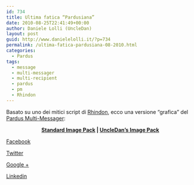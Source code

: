 ```yaml
---
id: 734
title: Ultima fatica “Pardusiana”
date: 2010-08-25T22:41:49+00:00
author: Daniele Lolli (UncleDan)
layout: post
guid: http://www.danielelolli.it/?p=734
permalink: /ultima-fatica-pardusiana-08-2010.html
categories:
  - Pardus
tags:
  - message
  - multi-messager
  - multi-recipient
  - pardus
  - pm
  - Rhindon
---
```

Basato su uno dei mitici script di <a title="Rhindon's Pardus Webpage" href="http://pardus.tylerinternet.com/" target="_blank">Rhindon</a>, ecco una versione &#8220;grafica&#8221; del <a title="Rhindon's original Pardus Multi-Messager" href="http://pardus.tylerinternet.com/pardusMessages.html" target="_blank">Pardus Multi-Messager</a>:

<p style="text-align: center;">
  <strong><a title="Pardus Multi-Messager (Standard Image Pack)" href="http://www.danielelolli.it/files/archive/Web/Pardus/PardusMultiMessager.php" target="_blank">Standard Image Pack</a> | <a title="Pardus Multi-Messager (UncleDan's Image Pack)" href="http://www.danielelolli.it/files/archive/Web/Pardus/PardusMultiMessagerUncledanIP.php" target="_blank">UncleDan&#8217;s Image Pack</a></strong>
</p>

<div class="container_share">
  <a href="http://www.facebook.com/sharer.php?u=http://www.danielelolli.it/ultima-fatica-pardusiana-08-2010.html&t=Ultima fatica “Pardusiana”" target="_blank" class="button_purab_share facebook"><span><i class="icon-facebook"></i></span>
  
  <p>
    Facebook
  </p></a> 
  
  <a href="http://twitter.com/share?url=http://www.danielelolli.it/ultima-fatica-pardusiana-08-2010.html&text=Ultima fatica “Pardusiana”" target="_blank" class="button_purab_share twitter"><span><i class="icon-twitter"></i></span>
  
  <p>
    Twitter
  </p></a> 
  
  <a href="https://plus.google.com/share?url=http://www.danielelolli.it/ultima-fatica-pardusiana-08-2010.html" target="_blank" class="button_purab_share google-plus"><span><i class="icon-google-plus"></i></span>
  
  <p>
    Google +
  </p></a> 
  
  <a href="http://www.linkedin.com/shareArticle?mini=true&url=http://www.danielelolli.it/ultima-fatica-pardusiana-08-2010.html&title=Ultima fatica “Pardusiana”" target="_blank" class="button_purab_share linkedin"><span><i class="icon-linkedin"></i></span>
  
  <p>
    Linkedin
  </p></a>
</div>